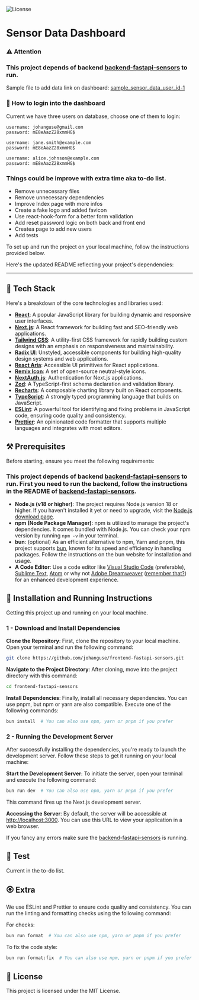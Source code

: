 ![License](https://img.shields.io/badge/license-MIT-blue)

# Sensor Data Dashboard

### ⚠️ Attention
### This project depends of backend [backend-fastapi-sensors](https://github.com/johanguse/backend-fastapi-sensors) to run.

Sample file to add data link on dashboard:
[sample_sensor_data_user_id-1](https://github.com/johanguse/backend-fastapi-sensors/blob/main/docker/sample_sensor_data_user_id-1.csv)


### 🔐 How to login into the dashboard

Current we have three users on database, choose one of them to
login:
```
username: johanguse@gmail.com
password: mE8eAazZ28xmmHG$
```
```
username: jane.smith@example.com
password: mE8eAazZ28xmmHG$
```
```
username: alice.johnson@example.com
password: mE8eAazZ28xmmHG$
```

### Things could be improve with extra time aka to-do list.

 - Remove unnecessary files
 - Remove unnecessary dependencies
 - Improve Index page with more infos
 - Create a fake logo and added favicon
 - Use react-hook-form for a better form validation
 - Add reset password logic on both back and front end
 - Createa page to add new users
 - Add tests

To set up and run the project on your local machine, follow the instructions provided below.

Here's the updated README reflecting your project's dependencies:

---

## 🤖 Tech Stack

Here's a breakdown of the core technologies and libraries used:

- **[React](https://reactjs.org/)**: A popular JavaScript library for building dynamic and responsive user interfaces.
- **[Next.js](https://nextjs.org/)**: A React framework for building fast and SEO-friendly web applications.
- **[Tailwind CSS](https://tailwindcss.com/)**: A utility-first CSS framework for rapidly building custom designs with an emphasis on responsiveness and maintainability.
- **[Radix UI](https://radix-ui.com/)**: Unstyled, accessible components for building high-quality design systems and web applications.
- **[React Aria](https://react-spectrum.adobe.com/react-aria/)**: Accessible UI primitives for React applications.
- **[Remix Icon](https://remixicon.com/)**: A set of open-source neutral-style icons.
- **[NextAuth.js](https://next-auth.js.org/)**: Authentication for Next.js applications.
- **[Zod](https://zod.dev/)**: A TypeScript-first schema declaration and validation library.
- **[Recharts](https://recharts.org/)**: A composable charting library built on React components.
- **[TypeScript](https://www.typescriptlang.org/)**: A strongly typed programming language that builds on JavaScript.
- **[ESLint](https://eslint.org/)**: A powerful tool for identifying and fixing problems in JavaScript code, ensuring code quality and consistency.
- **[Prettier](https://prettier.io/)**: An opinionated code formatter that supports multiple languages and integrates with most editors.


## ⚒️ Prerequisites

Before starting, ensure you meet the following requirements:

### This project depends of backend [backend-fastapi-sensors](https://github.com/johanguse/backend-fastapi-sensors) to run. First you need to run the backend, follow the instructions in the README of [backend-fastapi-sensors](https://github.com/johanguse/backend-fastapi-sensors).

- **Node.js (v18 or higher)**: The project requires Node.js version 18 or higher. If you haven't installed it yet or need to upgrade, visit the [Node.js download page](https://nodejs.org/).
- **npm (Node Package Manager)**: npm is utilized to manage the project's dependencies. It comes bundled with Node.js. You can check your npm version by running `npm -v` in your terminal.
- **bun**: (optional) As an efficient alternative to npm, Yarn and pnpm, this project supports [bun](https://bun.sh/), known for its speed and efficiency in handling packages. Follow the instructions on the bun website for installation and usage.
- **A Code Editor**: Use a code editor like [Visual Studio Code](https://code.visualstudio.com/) (preferable), [Sublime Text](https://www.sublimetext.com/), [Atom](https://atom.io/) or why not [Adobe Dreamweaver](https://www.adobe.com/br/products/dreamweaver.html) ([remember that?](https://en.wikipedia.org/wiki/Adobe_Dreamweaver)) for an enhanced development experience.

## 🚀 Installation and Running Instructions

Getting this project up and running on your local machine.

### 1 - Download and Install Dependencies

**Clone the Repository**: First, clone the repository to your local machine. Open your terminal and run the following command:

```bash
git clone https://github.com/johanguse/frontend-fastapi-sensors.git
```

**Navigate to the Project Directory**: After cloning, move into the project directory with this command:

```bash
cd frontend-fastapi-sensors
```

**Install Dependencies**: Finally, install all necessary dependencies. You can use pnpm, but npm or yarn are also compatible. Execute one of the following commands:

```bash
bun install  # You can also use npm, yarn or pnpm if you prefer
```

### 2 - Running the Development Server

After successfully installing the dependencies, you're ready to launch the development server. Follow these steps to get it running on your local machine:

**Start the Development Server**: To initiate the server, open your terminal and execute the following command:

```bash
bun run dev  # You can also use npm, yarn or pnpm if you prefer
```

This command fires up the Next.js development server.

**Accessing the Server**: By default, the server will be accessible at [http://localhost:3000](http://localhost:3000). You can use this URL to view your application in a web browser.

If you fancy any errors make sure the [backend-fastapi-sensors](https://github.com/johanguse/backend-fastapi-sensors) is running.


## 🧪 Test

Current in the to-do list.



## 🏵️ Extra

We use ESLint and Prettier to ensure code quality and consistency. You can run the linting and formatting checks using the following command:

For checks:

```bash
bun run format  # You can also use npm, yarn or pnpm if you prefer
```

To fix the code style:

```bash
bun run format:fix  # You can also use npm, yarn or pnpm if you prefer
```

## 📝 License

This project is licensed under the MIT License.